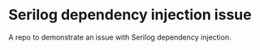 # Serilog dependency injection issue

A repo to demonstrate an issue with Serilog dependency injection.
